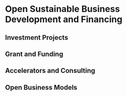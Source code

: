 # Open Sustainable Business Development and Financing

## Investment Projects

## Grant and Funding

## Accelerators and Consulting

## Open Business Models 
